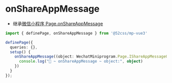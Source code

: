 # onShareAppMessage

* 继承[微信小程序 Page.onShareAppMessage](https://developers.weixin.qq.com/miniprogram/dev/reference/api/Page.html#onShareAppMessage-Object-object)

```ts
import { definePage, onShareAppMessage } from '@52css/mp-vue3'

definePage({
  queries: {},
  setup() {
    onShareAppMessage((object: WechatMiniprogram.Page.IShareAppMessageOption) => {
      console.log("🚀 ~ onShareAppMessage ~ object:", object)
    })
  }
});
```